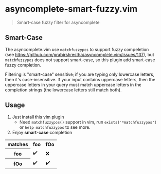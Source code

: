 # asyncomplete-smart-fuzzy.vim

> Smart-case fuzzy filter for asyncomplete

## Smart-Case

The asyncomplete.vim use `matchfuzzypos` to support fuzzy compeletion (see https://github.com/prabirshrestha/asyncomplete.vim/issues/137), but `matchfuzzypos` does not support smart-case, so this plugin add smart-case fuzzy completion.

Filtering is "smart-case" sensitive; if you are
typing only lowercase letters, then it's case-insensitive. If your input
contains uppercase letters, then the uppercase letters in your query must
match uppercase letters in the completion strings (the lowercase letters still
match both).

<table>
<tbody>
<tr>
  <th>matches</th>
  <th>foo</th>
  <th>fOo</th>
</tr>
<tr>
  <th>foo</th>
  <td>✔️</td>
  <td>❌</td>
</tr>
<tr>
  <th>fOo</th>
  <td>✔️</td>
  <td>✔️</td>
</tr>
</tbody>

## Usage

1. Just install this vim plugin
    - Need `matchfuzzypos()` support in vim, run `exists('*matchfuzzypos')` or `help matchfuzzypos` to see more.
2. Enjoy **smart-case** completion
